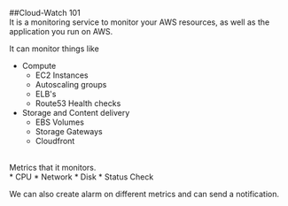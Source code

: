 ##Cloud-Watch 101 <br>
It is a monitoring service to monitor your AWS resources, as well as the application you run on AWS.<br>

It can monitor things like 
  * Compute
    * EC2 Instances
    * Autoscaling groups
    * ELB's
    * Route53 Health checks
  * Storage and Content delivery
    * EBS Volumes
    * Storage Gateways
    * Cloudfront
<br>  
Metrics that it monitors.<br>
  * CPU
  * Network
  * Disk
  * Status Check

We can also create alarm on different metrics and can send a notification.
 
